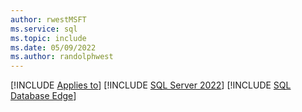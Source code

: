 ```yaml
---
author: rwestMSFT
ms.service: sql
ms.topic: include
ms.date: 05/09/2022
ms.author: randolphwest
---
```


[!INCLUDE [Applies to](../applies-md.md)] [!INCLUDE [SQL Server 2022](_ss2022.md)] [!INCLUDE [SQL Database Edge](_asde.md)]
